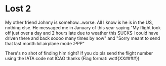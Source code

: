 # Lost 2

My other friend Johnny is somehow...worse. All I know is he is in the US, nothing else. He messaged me in January of this year saying "My flight took off just over a day and 2 hours late due to weather this SUCKS I could have driven there and back soooo many times by now" and "Sorry meant to send that last month lol airplane mode :PPP"

There's no shot of finding him right? If you do pls send the flight number using the IATA code not ICAO thanks (Flag format: wctf{XX####})
